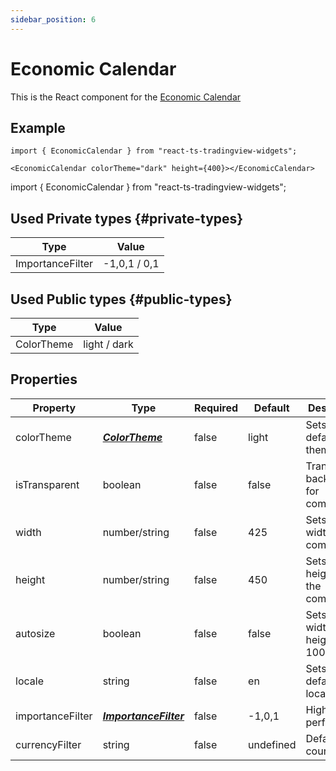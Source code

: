 ```yaml
---
sidebar_position: 6
---
```


# Economic Calendar

This is the React component for the [Economic Calendar](https://www.tradingview.com/widget/economic-calendar/)

## Example

```
import { EconomicCalendar } from "react-ts-tradingview-widgets";

<EconomicCalendar colorTheme="dark" height={400}></EconomicCalendar>
```

import { EconomicCalendar } from "react-ts-tradingview-widgets";

<EconomicCalendar colorTheme="dark" height={400}></EconomicCalendar>

## Used Private types {#private-types}

| Type             | Value        |
| ---------------- | ------------ |
| ImportanceFilter | -1,0,1 / 0,1 |

## Used Public types {#public-types}

| Type       | Value        |
| ---------- | ------------ |
| ColorTheme | light / dark |

## Properties

| Property         | Type                                     | Required | Default   | Description                           |
| ---------------- | ---------------------------------------- | -------- | --------- | ------------------------------------- |
| colorTheme       | [_**ColorTheme**_](#public-types)        | false    | light     | Sets the default theme                |
| isTransparent    | boolean                                  | false    | false     | Transparent background for component  |
| width            | number/string                            | false    | 425       | Sets a static width on the component  |
| height           | number/string                            | false    | 450       | Sets a static height on the component |
| autosize         | boolean                                  | false    | false     | Sets the width and height to 100%     |
| locale           | string                                   | false    | en        | Sets the default locale               |
| importanceFilter | [_**ImportanceFilter**_](#private-types) | false    | -1,0,1    | High performance                      |
| currencyFilter   | string                                   | false    | undefined | Default countries                     |
